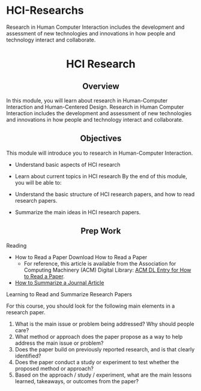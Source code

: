 # HCI-Researchs
Research in Human Computer Interaction includes the development and assessment of new technologies and innovations in how people and technology interact and collaborate.
<h1 align="center">
 HCI Research 
 </h1>  
 <h2 align="center">
Overview
 </h2>  
In this module, you will learn about research in Human-Computer Interaction and Human-Centered Design. Research in Human Computer Interaction includes the development and assessment of new technologies and innovations in how people and technology interact and collaborate.
 <h2 align="center">
Objectives
 </h2>  
This module will introduce you to research in Human-Computer Interaction.

* Understand basic aspects of HCI research
* Learn about current topics in HCI research
By the end of this module, you will be able to:

* Understand the basic structure of HCI research papers, and how to read research papers.
* Summarize the main ideas in HCI research papers.
<h2 align="center">
Prep Work
 </h2>  
Reading

* How to Read a Paper  Download How to Read a Paper 
    * For reference, this article is available from the Association for Computing Machinery (ACM) Digital Library: [ACM DL Entry for How to Read a Paper](https://dl.acm.org/doi/abs/10.1145/1273445.1273458?casa_token=_OfM0aTBNtYAAAAA:pYITuUQjzjagmk7JYmLmYtLROLFTYw8F5KPuvLGWpNoEtWjoaPGNvJJlC31u8ZcDp1-rcy_g8XTN).  
* [How to Summarize a Journal Article](https://www.wikihow.com/Summarize-a-Journal-Article)

Learning to Read and Summarize Research Papers

For this course, you should look for the following main elements in a research paper.

1. What is the main issue or problem being addressed?  Why should people care?
2. What method or approach does the paper propose as a way to help address the main issue or problem?
3. Does the paper build on previously reported research, and is that clearly identified? 
4. Does the paper conduct a study or experiment to test whether the proposed method or approach? 
5. Based on the approach / study / experiment, what are the main lessons learned, takeaways, or outcomes from the paper?

